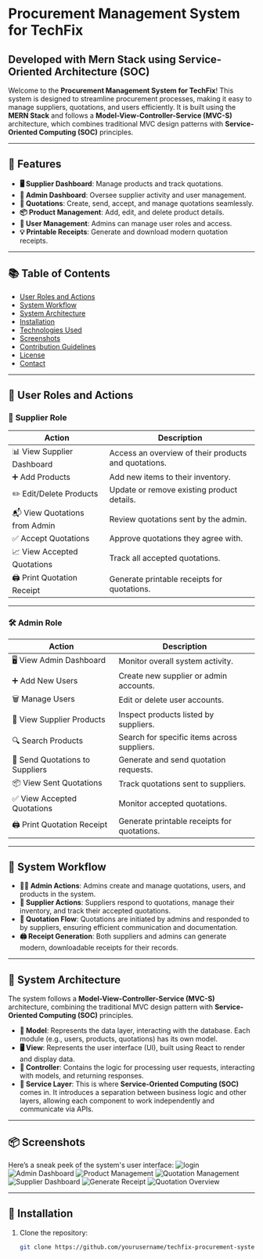 # Procurement Management System for TechFix
## Developed with Mern Stack using Service-Oriented Architecture (SOC)

Welcome to the **Procurement Management System for TechFix**! This system is designed to streamline procurement processes, making it easy to manage suppliers, quotations, and users efficiently. It is built using the **MERN Stack** and follows a **Model-View-Controller-Service (MVC-S)** architecture, which combines traditional MVC design patterns with **Service-Oriented Computing (SOC)** principles.

---

## 🚀 Features

- **🖥️ Supplier Dashboard**: Manage products and track quotations.
- **🔧 Admin Dashboard**: Oversee supplier activity and user management.
- **📝 Quotations**: Create, send, accept, and manage quotations seamlessly.
- **📦 Product Management**: Add, edit, and delete product details.
- **👤 User Management**: Admins can manage user roles and access.
- **💡 Printable Receipts**: Generate and download modern quotation receipts.

---

## 📚 Table of Contents

- [User Roles and Actions](#user-roles-and-actions)
- [System Workflow](#system-workflow)
- [System Architecture](#system-architecture)
- [Installation](#installation)
- [Technologies Used](#technologies-used)
- [Screenshots](#screenshots)
- [Contribution Guidelines](#contribution-guidelines)
- [License](#license)
- [Contact](#contact)

---

## 👥 User Roles and Actions

### 🛒 **Supplier Role**
| **Action**                      | **Description**                                    |
|----------------------------------|----------------------------------------------------|
| 📊 View Supplier Dashboard       | Access an overview of their products and quotations. |
| ➕ Add Products                   | Add new items to their inventory.                  |
| ✏️ Edit/Delete Products          | Update or remove existing product details.         |
| 📬 View Quotations from Admin    | Review quotations sent by the admin.               |
| ✅ Accept Quotations              | Approve quotations they agree with.                |
| 📈 View Accepted Quotations      | Track all accepted quotations.                     |
| 🖨️ Print Quotation Receipt       | Generate printable receipts for quotations.        |

---

### 🛠️ **Admin Role**
| **Action**                      | **Description**                                    |
|----------------------------------|----------------------------------------------------|
| 🖥️ View Admin Dashboard         | Monitor overall system activity.                   |
| ➕ Add New Users                 | Create new supplier or admin accounts.             |
| 🗑️ Manage Users                 | Edit or delete user accounts.                     |
| 🛒 View Supplier Products        | Inspect products listed by suppliers.              |
| 🔍 Search Products               | Search for specific items across suppliers.        |
| 📧 Send Quotations to Suppliers  | Generate and send quotation requests.              |
| 📦 View Sent Quotations          | Track quotations sent to suppliers.                |
| ✅ View Accepted Quotations      | Monitor accepted quotations.                       |
| 🖨️ Print Quotation Receipt      | Generate printable receipts for quotations.        |

---

## 🧩 System Workflow

- **👨‍💼 Admin Actions**: Admins create and manage quotations, users, and products in the system.
- **🛒 Supplier Actions**: Suppliers respond to quotations, manage their inventory, and track their accepted quotations.
- **📑 Quotation Flow**: Quotations are initiated by admins and responded to by suppliers, ensuring efficient communication and documentation.
- **🖨️ Receipt Generation**: Both suppliers and admins can generate modern, downloadable receipts for their records.

---

## 🧩 System Architecture

The system follows a **Model-View-Controller-Service (MVC-S)** architecture, combining the traditional MVC design pattern with **Service-Oriented Computing (SOC)** principles.

- **📂 Model**: Represents the data layer, interacting with the database. Each module (e.g., users, products, quotations) has its own model.
- **🖥️ View**: Represents the user interface (UI), built using React to render and display data.
- **🧠 Controller**: Contains the logic for processing user requests, interacting with models, and returning responses.
- **🔗 Service Layer**: This is where **Service-Oriented Computing (SOC)** comes in. It introduces a separation between business logic and other layers, allowing each component to work independently and communicate via APIs.

---

## 📦 Screenshots

Here’s a sneak peek of the system's user interface:
![login](https://github.com/user-attachments/assets/5594df93-dc2e-4c11-a64a-1446c84f7140)
![Admin Dashboard](https://github.com/user-attachments/assets/d98db182-8aea-497b-8592-7c7cf906bc30)
![Product Management](https://github.com/user-attachments/assets/b679a608-d5b6-4913-8b39-c209d6e2992a)
![Quotation Management](https://github.com/user-attachments/assets/ca65cbc4-1122-4d0f-9a86-37ba535161e1)
![Supplier Dashboard](https://github.com/user-attachments/assets/743ed180-f63c-4b1b-9736-e6ed9291a7f1)
![Generate Receipt](https://github.com/user-attachments/assets/a40bc5ce-d729-46fd-9611-d6eae46bbbcb)
![Quotation Overview](https://github.com/user-attachments/assets/85e8a507-1590-4e6a-816f-b4a07d85d62e)

---

## 🚧 Installation

1. Clone the repository:
   ```bash
   git clone https://github.com/yourusername/techfix-procurement-system.git
